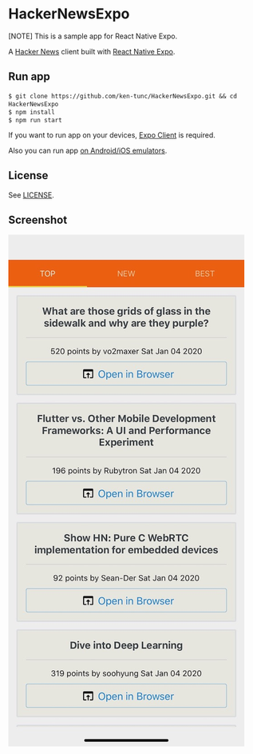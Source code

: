 # HackerNewsExpo
[NOTE] This is a sample app for React Native Expo.

A [Hacker News](https://news.ycombinator.com/) client built with [React Native Expo](https://expo.io/).

## Run app
```console
$ git clone https://github.com/ken-tunc/HackerNewsExpo.git && cd HackerNewsExpo
$ npm install
$ npm run start
```

If you want to run app on your devices, [Expo Client](https://expo.io/tools#client) is required.

Also you can run app [on Android/iOS emulators](https://expo.io/tools#client). 

## License
See [LICENSE](./LICENSE).

## Screenshot
![App Image](./images/screenshot.jpeg)


